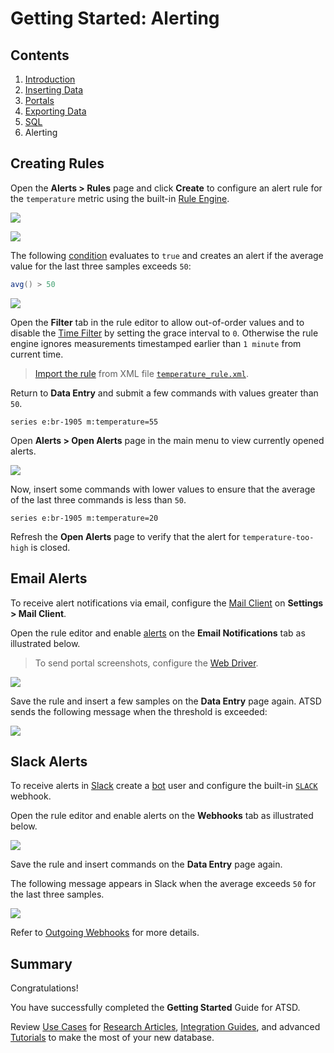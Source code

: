 # Getting Started: Alerting

## Contents

1. [Introduction](./getting-started.md)
1. [Inserting Data](./getting-started-insert.md)
1. [Portals](./getting-started-portal.md)
1. [Exporting Data](./getting-started-export.md)
1. [SQL](./getting-started-sql.md)
1. Alerting

## Creating Rules

Open the **Alerts > Rules** page and click **Create** to configure an alert rule for the `temperature` metric using the built-in [Rule Engine](../rule-engine/README.md).

![](./resources/getting-started-4_1.png)

![](./resources/getting-started-4_2.png)

The following [condition](../rule-engine/condition.md) evaluates to `true` and creates an alert if the average value for the last three samples exceeds `50`:

```java
avg() > 50
```

![](./resources/rule-overview.png)

Open the **Filter** tab in the rule editor to allow out-of-order values and to disable the [Time Filter](../rule-engine/filters.md#time-offset-filter) by setting the grace interval to `0`. Otherwise the rule engine ignores measurements timestamped earlier than `1 minute` from current time.

> [Import the rule](https://axibase.com/use-cases/tutorials/shared/import-rule.html) from XML file [`temperature_rule.xml`](./resources/temperature_rule.xml).

Return to **Data Entry** and submit a few commands with values greater than `50`.

```ls
series e:br-1905 m:temperature=55
```

Open **Alerts > Open Alerts** page in the main menu to view currently opened alerts.

![](./resources/rule-open-alerts.png)

Now, insert some commands with lower values to ensure that the average of the last three commands is less than `50`.

```ls
series e:br-1905 m:temperature=20
```

Refresh the **Open Alerts** page to verify that the alert for `temperature-too-high` is closed.

## Email Alerts

To receive alert notifications via email, configure the [Mail Client](../administration/mail-client.md) on **Settings > Mail Client**.

Open the rule editor and enable [alerts](../rule-engine/email.md) on the **Email Notifications** tab as illustrated below.

> To send portal screenshots, configure the [Web Driver](../rule-engine/notifications/web-driver.md).

![](./resources/alert-email.png)

Save the rule and insert a few samples on the **Data Entry** page again. ATSD sends the following message when the threshold is exceeded:

![](./resources/alert-email-msg.png)

## Slack Alerts

To receive alerts in [Slack](../rule-engine/notifications/slack.md) create a [bot](../rule-engine/notifications/slack.md#create-bot) user and configure the built-in [`SLACK`](../rule-engine/notifications/slack.md#configure-webhook-in-atsd) webhook.

Open the rule editor and enable alerts on the **Webhooks** tab as illustrated below.

![](./resources/alert-slack.png)

Save the rule and insert commands on the **Data Entry** page again.

The following message appears in Slack when the average exceeds `50` for the last three samples.

![](./resources/alert-slack-msg.png)

Refer to [Outgoing Webhooks](../rule-engine/notifications/README.md) for more details.

## Summary

Congratulations!

You have successfully completed the **Getting Started** Guide for ATSD.

Review [Use Cases](https://axibase.com/use-cases/) for [Research Articles](https://axibase.com/use-cases/research/), [Integration Guides](https://axibase.com/use-cases/integrations/), and advanced [Tutorials](https://axibase.com/use-cases/tutorials/) to make the most of your new database.
